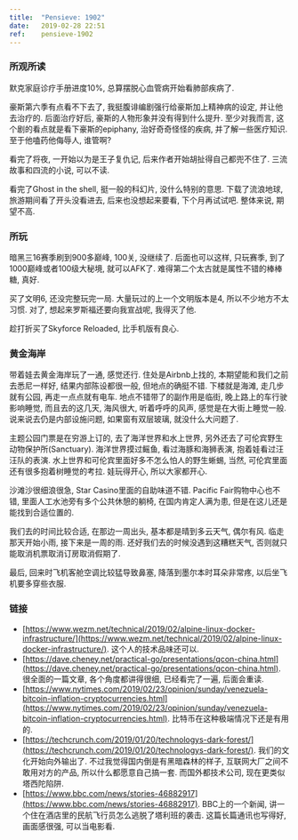 ```yaml
---
title:  "Pensieve: 1902"
date:   2019-02-28 22:51
ref:    pensieve-1902
---
```


### 所观所读

默克家庭诊疗手册进度10%, 总算摆脱心血管病开始看肺部疾病了.

豪斯第六季有点看不下去了, 我挺腹诽编剧强行给豪斯加上精神病的设定, 并让他去治疗的. 后面治疗好后, 豪斯的人物形象并没有得到什么提升. 至少对我而言, 这个剧的看点就是看下豪斯的epiphany, 治好奇奇怪怪的疾病, 并了解一些医疗知识. 至于他嗑药他侮辱人, 谁管啊?

看完了将夜, 一开始以为是王子复仇记, 后来作者开始胡扯得自己都兜不住了. 三流故事和四流的小说, 可以不读.

看完了Ghost in the shell, 挺一般的科幻片, 没什么特别的意思. 下载了流浪地球, 旅游期间看了开头没看进去, 后来也没想起来要看, 下个月再试试吧. 整体来说, 期望不高.

### 所玩

暗黑三16赛季刷到900多巅峰, 100关, 没继续了. 后面也可以这样, 只玩赛季, 到了1000巅峰或者100级大秘境, 就可以AFK了. 难得第二个太古就是属性不错的棒棒糖, 真好.

买了文明6, 还没完整玩完一局. 大量玩过的上一个文明版本是4, 所以不少地方不太习惯. 对了, 想起来罗斯福还要向我宣战呢, 我得灭了他.

趁打折买了Skyforce Reloaded, 比手机版有良心.

### 黄金海岸

带着娃去黄金海岸玩了一通, 感觉还行. 住处是Airbnb上找的, 本期望能和我们之前去悉尼一样好, 结果内部陈设都很一般, 但地点的确挺不错. 下楼就是海滩, 走几步就有公园, 再走一点点就有电车. 地点不错带了的副作用是临街, 晚上路上的车行驶影响睡觉, 而且去的这几天, 海风很大, 听着呼呼的风声, 感觉是在大街上睡觉一般. 说来说去仍是内部设施问题, 如果窗有双层玻璃, 就没什么大问题了.

主题公园门票是在穷游上订的, 去了海洋世界和水上世界, 另外还去了可伦宾野生动物保护所(Sanctuary). 海洋世界摸过鳐鱼, 看过海豚和海狮表演, 抱着娃看过汪汪队的表演. 水上世界和可伦宾里面好多不怎么怕人的野生蜥蜴, 当然, 可伦宾里面还有很多抱着树睡觉的考拉. 娃玩得开心, 所以大家都开心.

沙滩沙很细浪很急, Star Casino里面的自助味道不错. Pacific Fair购物中心也不错, 里面人工水池旁有多个公共休憩的躺椅, 在国内肯定人满为患, 但是在这儿还是能找到合适位置的.

我们去的时间比较合适, 在那边一周出头, 基本都是晴到多云天气, 偶尔有风. 临走那天开始小雨, 接下来是一周的雨. 还好我们去的时候没遇到这糟糕天气, 否则就只能取消机票取消订房取消假期了.

最后, 回来时飞机客舱空调比较猛导致鼻塞, 降落到墨尔本时耳朵非常疼, 以后坐飞机要多穿些衣服.

### 链接

* [https://www.wezm.net/technical/2019/02/alpine-linux-docker-infrastructure/](https://www.wezm.net/technical/2019/02/alpine-linux-docker-infrastructure/). 这个人的技术品味还可以.
* [https://dave.cheney.net/practical-go/presentations/qcon-china.html](https://dave.cheney.net/practical-go/presentations/qcon-china.html). 很全面的一篇文章, 各个角度都讲得很细, 已经看完了一遍, 后面会重读.
* [https://www.nytimes.com/2019/02/23/opinion/sunday/venezuela-bitcoin-inflation-cryptocurrencies.html](https://www.nytimes.com/2019/02/23/opinion/sunday/venezuela-bitcoin-inflation-cryptocurrencies.html). 比特币在这种极端情况下还是有用的.
* [https://techcrunch.com/2019/01/20/technologys-dark-forest/](https://techcrunch.com/2019/01/20/technologys-dark-forest/). 我们的文化开始向外输出了. 不过我觉得国内倒是有黑暗森林的样子, 互联网大厂之间不敢用对方的产品, 所以什么都愿意自己搞一套. 而国外都技术公司, 现在更类似塔西陀陷阱.
* [https://www.bbc.com/news/stories-46882917](https://www.bbc.com/news/stories-46882917). BBC上的一个新闻, 讲一个住在酒店里的民航飞行员怎么逃脱了塔利班的袭击. 这篇长篇通讯也写得好, 画面感很强, 可以当电影看.
